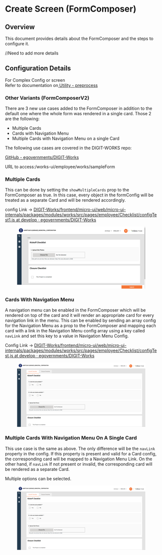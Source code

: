 # Create Screen (FormComposer)

## Overview

This document provides details about the FormComposer and the steps to configure it.

//Need to add more details

## Configuration Details

For Complex Config or screen \
Refer to documentation on[ Utility - preprocess](../customisation/utility-pre-process-mdms-config.md)

### Other Variants (FormComposerV2)

There are 3 new use cases added to the FormComposer in addition to the default one where the whole form was rendered in a single card. Those 2 are the following:

* Multiple Cards
* Cards with Navigation Menu
* Multiple Cards with Navigation Menu on a single Card

The following use cases are covered in the DIGIT-WORKS repo:

[GitHub - egovernments/DIGIT-Works](https://github.com/egovernments/DIGIT-Works)

URL to access:/works-ui/employee/works/sampleForm

### Multiple Cards <a href="#multiple-cards" id="multiple-cards"></a>

This can be done by setting the `showMultipleCards` prop to the FormComposer as true. In this case, every object in the formConfig will be treated as a separate Card and will be rendered accordingly.

config Link → [DIGIT-Works/frontend/micro-ui/web/micro-ui-internals/packages/modules/works/src/pages/employee/Checklist/configTest1.js at develop · egovernments/DIGIT-Works](https://github.com/egovernments/DIGIT-Works/blob/develop/frontend/micro-ui/web/micro-ui-internals/packages/modules/works/src/pages/employee/Checklist/configTest1.js)

<figure><img src="../../../../.gitbook/assets/image (2).png" alt=""><figcaption></figcaption></figure>

### Cards With Navigation Menu <a href="#cards-with-navigation-menu" id="cards-with-navigation-menu"></a>

A navigation menu can be enabled in the FormComposer which will be rendered on top of the card and it will render an appropriate card for every navigation link in the menu. This can be enabled by sending an array config for the Navigation Menu as a prop to the FormComposer and mapping each card with a link in the Navigation Menu config array using a key called `navLink` and set this key to a value in Navigation Menu Config.

Config Link → [DIGIT-Works/frontend/micro-ui/web/micro-ui-internals/packages/modules/works/src/pages/employee/Checklist/configTest.js at develop · egovernments/DIGIT-Works](https://github.com/egovernments/DIGIT-Works/blob/develop/frontend/micro-ui/web/micro-ui-internals/packages/modules/works/src/pages/employee/Checklist/configTest.js)

<figure><img src="../../../../.gitbook/assets/image (4).png" alt=""><figcaption></figcaption></figure>

### Multiple Cards With Navigation Menu On A Single Card <a href="#multiple-cards-with-navigation-menu-on-a-single-card" id="multiple-cards-with-navigation-menu-on-a-single-card"></a>

This use case is the same as above. The only difference will be the `navLink` property in the config. If this property is present and valid for a Card config, the corresponding card will be mapped to a Navigation Menu Link. On the other hand, if `navLink` If not present or invalid, the corresponding card will be rendered as a separate Card.

Multiple options can be selected.

<figure><img src="../../../../.gitbook/assets/image (5).png" alt=""><figcaption></figcaption></figure>
